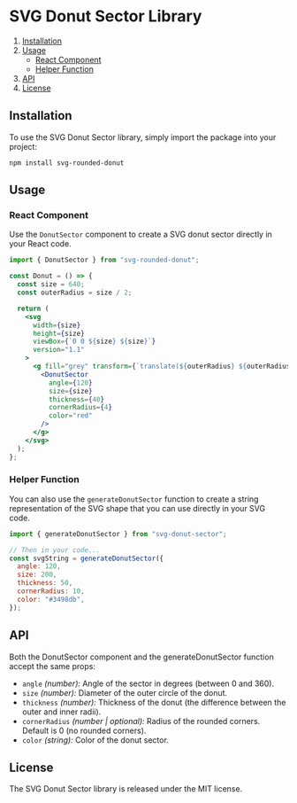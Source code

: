 # SVG Donut Sector Library

1. [Installation](#installation)
2. [Usage](#usage)
   - [React Component](#react-component)
   - [Helper Function](#helper-function)
3. [API](#api)
4. [License](#license)

## Installation

To use the SVG Donut Sector library, simply import the package into your project:

```
npm install svg-rounded-donut
```

## Usage

### React Component

Use the `DonutSector` component to create a SVG donut sector directly in your React code.

```jsx
import { DonutSector } from "svg-rounded-donut";

const Donut = () => {
  const size = 640;
  const outerRadius = size / 2;

  return (
    <svg
      width={size}
      height={size}
      viewBox={`0 0 ${size} ${size}`}
      version="1.1"
    >
      <g fill="grey" transform={`translate(${outerRadius} ${outerRadius})`}>
        <DonutSector
          angle={120}
          size={size}
          thickness={40}
          cornerRadius={4}
          color="red"
        />
      </g>
    </svg>
  );
};
```

### Helper Function

You can also use the `generateDonutSector` function to create a string representation of the SVG shape that you can use directly in your SVG code.

```js
import { generateDonutSector } from "svg-donut-sector";

// Then in your code...
const svgString = generateDonutSector({
  angle: 120,
  size: 200,
  thickness: 50,
  cornerRadius: 10,
  color: "#3498db",
});
```

## API

Both the DonutSector component and the generateDonutSector function accept the same props:

- `angle` _(number):_ Angle of the sector in degrees (between 0 and 360).
- `size` _(number):_ Diameter of the outer circle of the donut.
- `thickness` _(number):_ Thickness of the donut (the difference between the outer and inner radii).
- `cornerRadius` _(number | optional):_ Radius of the rounded corners. Default is 0 (no rounded corners).
- `color` _(string):_ Color of the donut sector.

## License

The SVG Donut Sector library is released under the MIT license.
